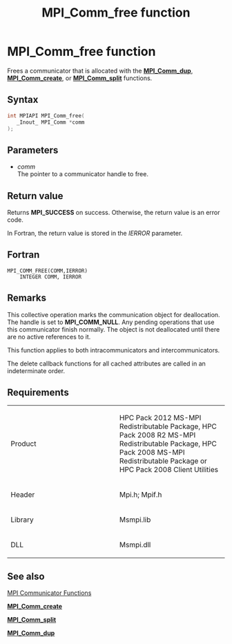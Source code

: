 ﻿---
title: MPI_Comm_free function
TOCTitle: MPI_Comm_free function
ms:assetid: fd2c2e53-09dc-4438-bec8-9c4384db4497
ms:mtpsurl: https://msdn.microsoft.com/en-us/library/Dn473269(v=VS.85)
ms:contentKeyID: 59360815
ms.date: 03/28/2018
mtps_version: v=VS.85
f1_keywords:
- MPI_COMM_FREE
- mpif/MPI_Comm_free
- mpi/MPI_COMM_FREE
dev_langs:
- C++
- C
api_location:
- Msmpi.dll
api_name:
- MPI_Comm_free
api_type:
- DLLExport
product:
- Windows
topic_type:
- apiref
- kbSyntax
product_family_name: VS
ROBOTS: INDEX,FOLLOW
---

# MPI\_Comm\_free function

Frees a communicator that is allocated with the [**MPI\_Comm\_dup**](mpi-comm-dup-function.md), [**MPI\_Comm\_create**](mpi-comm-create-function.md), or [**MPI\_Comm\_split**](mpi-comm-split-function.md) functions.

## Syntax

``` c++
int MPIAPI MPI_Comm_free(
   _Inout_ MPI_Comm *comm
);
```

## Parameters

  - *comm*  
    The pointer to a communicator handle to free.

## Return value

Returns **MPI\_SUCCESS** on success. Otherwise, the return value is an error code.

In Fortran, the return value is stored in the *IERROR* parameter.

## Fortran

    MPI_COMM_FREE(COMM,IERROR)
        INTEGER COMM, IERROR

## Remarks

This collective operation marks the communication object for deallocation. The handle is set to **MPI\_COMM\_NULL**. Any pending operations that use this communicator finish normally. The object is not deallocated until there are no active references to it.

This function applies to both intracommunicators and intercommunicators.

The delete callback functions for all cached attributes are called in an indeterminate order.

## Requirements

<table>
<colgroup>
<col style="width: 50%" />
<col style="width: 50%" />
</colgroup>
<tbody>
<tr class="odd">
<td><p>Product</p></td>
<td><p>HPC Pack 2012 MS-MPI Redistributable Package, HPC Pack 2008 R2 MS-MPI Redistributable Package, HPC Pack 2008 MS-MPI Redistributable Package or HPC Pack 2008 Client Utilities</p></td>
</tr>
<tr class="even">
<td><p>Header</p></td>
<td>Mpi.h;
Mpif.h</td>
</tr>
<tr class="odd">
<td><p>Library</p></td>
<td>Msmpi.lib</td>
</tr>
<tr class="even">
<td><p>DLL</p></td>
<td>Msmpi.dll</td>
</tr>
</tbody>
</table>


## See also

[MPI Communicator Functions](mpi-communicator-functions.md)

[**MPI\_Comm\_create**](mpi-comm-create-function.md)

[**MPI\_Comm\_split**](mpi-comm-split-function.md)

[**MPI\_Comm\_dup**](mpi-comm-dup-function.md)

